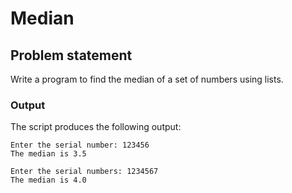 # Median

## Problem statement
Write a program to find the median of a set of numbers using lists.

### Output
The script produces the following output:
```
Enter the serial number: 123456
The median is 3.5
```
```
Enter the serial numbers: 1234567
The median is 4.0
```
